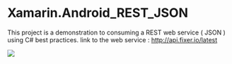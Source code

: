 # Xamarin.Android_REST_JSON
This project is a demonstration to consuming a REST web service ( JSON ) using C# best practices. link to the web service : http://api.fixer.io/latest

![](https://github.com/zayenCh/Xamarin.Android_REST_JSON/blob/master/Screenshot.png)

